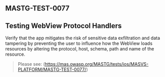 ##  MASTG-TEST-0077

## Testing WebView Protocol Handlers

Verify that the app mitigates the risk of sensitive data exfiltration and data tampering by preventing the user to influence how the WebView loads resources by altering the protocol, host, schema, path and name of the resource.

> Please see: (https://mas.owasp.org/MASTG/tests/ios/MASVS-PLATFORM/MASTG-TEST-0077/)